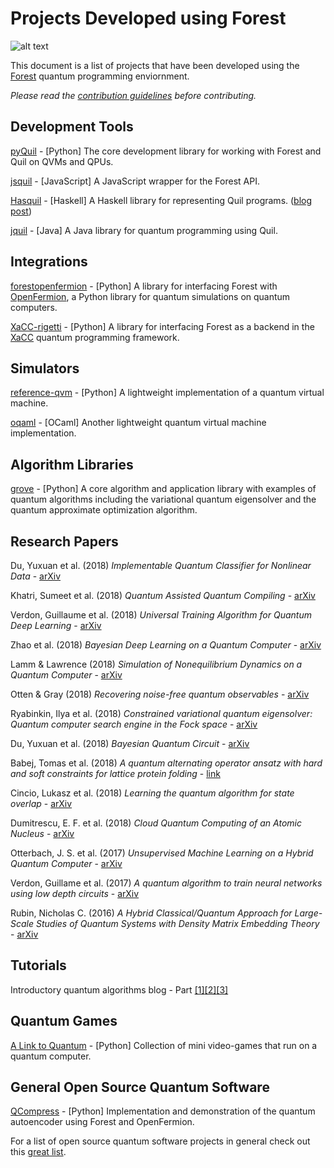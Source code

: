 # Projects Developed using Forest

![alt text](https://github.com/rigetticomputing/forest-software/blob/master/forest.png "Forest")

This document is a list of projects that have been developed using the [Forest](https://www.rigetti.com/index.php/forest) 
quantum programming enviornment.

_Please read the [contribution guidelines](https://github.com/rigetticomputing/forest-software/blob/master/CONTRIBUTING.md) before contributing._

## Development Tools

[pyQuil](http://github.com/rigetticomputing/pyquil) - [Python] The core development library for working with Forest 
and Quil on QVMs and QPUs.

[jsquil](https://github.com/mapmeld/jsquil) - [JavaScript] A JavaScript wrapper for the Forest API.

[Hasquil](https://github.com/WhatTheFunctional/Hasquil) - [Haskell] A Haskell library for representing Quil programs. ([blog post](https://whatthefunctional.wordpress.com/2018/06/03/high-level-quantum-assembly-using-haskell/))

[jquil](https://github.com/QCHackers/jquil) - [Java] A Java library for quantum programming using Quil.

## Integrations

[forestopenfermion](https://github.com/rigetticomputing/forestopenfermion) - [Python] A library for interfacing 
Forest with [OpenFermion](http://openfermion.org/), a Python library for quantum simulations on quantum computers.

[XaCC-rigetti](https://github.com/ORNL-QCI/xacc-rigetti) - [Python] A library for interfacing Forest as a backend in the [XaCC](https://github.com/ORNL-QCI/xacc) quantum programming framework.

## Simulators

[reference-qvm](https://github.com/rigetticomputing/reference-qvm) - [Python] A lightweight implementation 
of a quantum virtual machine.

[oqaml](https://github.com/rigetticomputing/oqaml) - [OCaml] Another lightweight quantum virtual machine implementation.

## Algorithm Libraries

[grove](https://github.com/rigetticomputing/grove) - [Python] A core algorithm and application library with examples of quantum algorithms including the variational quantum eigensolver and the quantum approximate optimization algorithm.

## Research Papers

Du, Yuxuan et al. (2018) _Implementable Quantum Classifier for Nonlinear Data_ - [arXiv](https://arxiv.org/abs/1809.06056)

Khatri, Sumeet et al. (2018) _Quantum Assisted Quantum Compiling_ - [arXiv](https://arxiv.org/abs/1807.00800)

Verdon, Guillaume et al. (2018) _Universal Training Algorithm for Quantum Deep Learning_ - [arXiv](https://arxiv.org/pdf/1806.09729.pdf)

Zhao et al. (2018) _Bayesian Deep Learning on a Quantum Computer_ - [arXiv](https://arxiv.org/pdf/1806.11463.pdf)

Lamm & Lawrence (2018) _Simulation of Nonequilibrium Dynamics on a Quantum Computer_  - [arXiv](https://arxiv.org/pdf/1806.06649.pdf)

Otten & Gray (2018) _Recovering noise-free quantum observables_ - [arXiv](https://arxiv.org/abs/1806.07860)

Ryabinkin, Ilya et al. (2018) _Constrained variational quantum eigensolver: Quantum computer search engine in
the Fock space_ - [arXiv](https://arxiv.org/pdf/1806.00461.pdf)

Du, Yuxuan et al. (2018) _Bayesian Quantum Circuit_ - [arXiv](https://arxiv.org/abs/1805.11089)

Babej, Tomas et al. (2018) _A quantum alternating operator ansatz with hard and soft constraints for lattice protein folding_ - [link](https://www.proteinqure.com/files/proteinqure_qaoa_protein_folding.pdf)

Cincio, Lukasz et al. (2018) _Learning the quantum algorithm for state overlap_ - [arXiv](https://arxiv.org/abs/1803.04114)

Dumitrescu, E. F. et al. (2018) _Cloud Quantum Computing of an Atomic Nucleus_ - [arXiv](https://arxiv.org/abs/1801.03897)

Otterbach, J. S. et al. (2017) _Unsupervised Machine Learning on a Hybrid Quantum Computer_ - [arXiv](https://arxiv.org/abs/1712.05771)

Verdon, Guillame et al. (2017) _A quantum algorithm to train neural networks using low depth circuits_ - [arXiv](https://arxiv.org/abs/1712.05304)

Rubin, Nicholas C. (2016) _A Hybrid Classical/Quantum Approach for Large-Scale Studies of Quantum Systems with Density Matrix Embedding Theory_ - [arXiv](https://arxiv.org/abs/1610.06910)

## Tutorials

Introductory quantum algorithms blog - Part [[1]](http://dkopczyk.quantee.co.uk/high-level-quantum-computing/)[[2]](http://dkopczyk.quantee.co.uk/deutschs-algorithm/)[[3]](http://dkopczyk.quantee.co.uk/grover-search/)

## Quantum Games

[A Link to Quantum](https://github.com/msohaibalam/Link_to_Quantum_game) - [Python] Collection of mini video-games that run on a quantum computer.

## General Open Source Quantum Software

[QCompress](https://github.com/hsim13372/QCompress) - [Python] Implementation and demonstration of the quantum autoencoder using Forest and OpenFermion.

For a list of open source quantum software projects in general check out this [great list](https://github.com/markf94/os_quantum_software).
